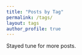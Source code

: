 ```yaml
---
title: "Posts by Tag"
permalink: /tags/
layout: tags
author_profile: true
---
```


Stayed tune for more posts.
